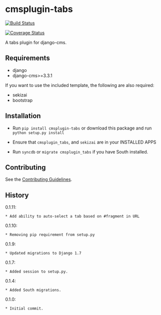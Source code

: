 cmsplugin-tabs
==========================

[![Build Status](https://travis-ci.org/nimbis/cmsplugin-tabs.svg?branch=master)](https://travis-ci.org/nimbis/cmsplugin-tabs)

[![Coverage Status](https://coveralls.io/repos/nimbis/cmsplugin-tabs/badge.svg?branch=master&service=github)](https://coveralls.io/github/nimbis/cmsplugin-tabs?branch=master)



A tabs plugin for django-cms.

Requirements
------------

* django
* django-cms>=3.3.1

If you want to use the included template, the following are also required:
* sekizai
* bootstrap

Installation
------------

* Run `pip install cmsplugin-tabs` or download this package and run `python setup.py install`

* Ensure that `cmsplugin_tabs`, and `sekizai` are in your INSTALLED APPS

* Run `syncdb` or `migrate cmsplugin_tabs` if you have South installed.


Contributing
------------

See the [Contributing Guidelines](CONTRIBUTING.md).

History
-------

0.1.11:

    * Add ability to auto-select a tab based on #fragment in URL

0.1.10:

    * Removing pip requirement from setup.py

0.1.9:

    * Updated migrations to Django 1.7

0.1.7:

    * Added session to setup.py.

0.1.4:

    * Added South migrations.

0.1.0:

    * Initial commit.

